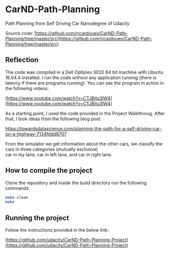 # CarND-Path-Planning
Path Planning from Self Driving Car Nanodegree of Udacity

Source code: [https://github.com/ricardoues/CarND-Path-Planning/tree/master/src](https://github.com/ricardoues/CarND-Path-Planning/tree/master/src)

## Reflection 
The code was compiled in a Dell Optiplex 3020 64 bit machine with Ubuntu 16.04.4 installed. I run the code without any application running (there is latency if there are programs running). You can see the program in action in the following videos:

[https://www.youtube.com/watch?v=CTJBitu3lW4](https://www.youtube.com/watch?v=CTJBitu3lW4)

As a starting point, I used the code provided in the Project Walkthroug. After that, I took ideas from the following blog post: 

https://towardsdatascience.com/planning-the-path-for-a-self-driving-car-on-a-highway-7134fddd8707

From the simulator we get information about the other cars, we classify the cars in three categories (mutually exclusive)  
car in my lane, car in left lane, and car in right lane.  


## How to compile the project
Clone the repository and inside the build directory run the following commands:

```bash
make clean
make
```


## Running the project 
Follow the instructions provided in the below link: 

[https://github.com/udacity/CarND-Path-Planning-Project](https://github.com/udacity/CarND-Path-Planning-Project)
